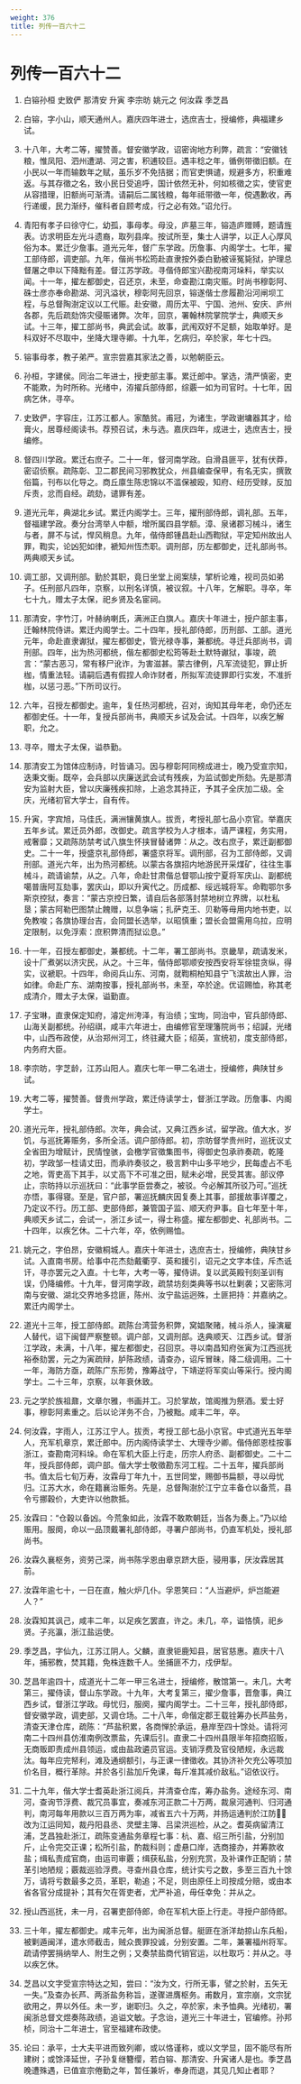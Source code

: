 ```yaml
---
weight: 376
title: 列传一百六十二
---
```


# 列传一百六十二

1. <span id="列传一百六十二-1"></span>
白镕孙桓 史致俨 那清安 升寅 李宗昉 姚元之 何汝霖 季芝昌

2. <span id="列传一百六十二-2"></span>
白镕，字小山，顺天通州人。嘉庆四年进士，选庶吉士，授编修，典福建乡试。

3. <span id="列传一百六十二-3"></span>
十八年，大考二等，擢赞善。督安徽学政，诏密询地方利弊，疏言：“安徽钱粮，惟凤阳、泗州遭湖、河之害，积逋较巨。遇丰稔之年，循例带徵旧额。在小民以一年而输数年之赋，虽乐岁不免拮据；而官吏惧谴，规避多方，积重难返。与其存徵之名，致小民日受追呼，国计依然无补，何如核徵之实，使官吏从容措理，旧额尚可渐清。请嗣后二属钱粮，每年祗带徵一年，傥遇歉收，再行递缓，民力渐纾，催科者自顾考成，行之必有效。”诏允行。

4. <span id="列传一百六十二-4"></span>
青阳有孝子曰徐守仁，幼孤，事母孝。母没，庐墓三年，镕造庐赠赙，题请旌表。访求明臣左光斗遗裔，取列县庠。按试所至，集士人讲学，以正人心厚风俗为本。累迁少詹事。道光元年，督广东学政。历詹事、内阁学士。七年，擢工部侍郎，调吏部。九年，偕尚书松筠赴直隶按外委白勤被诬冤毙狱，护理总督屠之申以下降黜有差。督江苏学政。寻偕侍郎宝兴勘视南河垛料，举实以闻。十一年，擢左都御史，召还京，未至，命查勘江南灾赈。时尚书穆彰阿、硃士彦亦奉命勘湖、河汎溢状，穆彰阿先回京，镕遂偕士彦履勘沿河闸坝工程，与总督陶澍定议以工代赈。赴安徽，周历太平、宁国、池州、安庆、庐州各郡，先后疏劾饰灾侵赈诸弊。次年，回京，署翰林院掌院学士，典顺天乡试。十三年，擢工部尚书，典武会试。故事，武闱双好不足额，始取单好。是科双好不尽取中，坐降大理寺卿。十九年，乞病归，卒於家，年七十四。

5. <span id="列传一百六十二-5"></span>
镕事母孝，教子弟严。宣宗尝嘉其家法之善，以勉朝臣云。

6. <span id="列传一百六十二-6"></span>
孙桓，字建侯。同治二年进士，授吏部主事。累迁郎中。掌选，清严慎密，吏不能欺，为时所称。光绪中，洊擢兵部侍郎，综覈一如为司官时。十七年，因病乞休，寻卒。

7. <span id="列传一百六十二-7"></span>
史致俨，字容庄，江苏江都人。家酷贫。甫冠，为诸生，学政谢墉器其才，给膏火，居尊经阁读书。荐预召试，未与选。嘉庆四年，成进士，选庶吉士，授编修。

8. <span id="列传一百六十二-8"></span>
督四川学政。累迁右庶子。二十一年，督河南学政。自滑县匪平，犹有伏莽，密诏侦察。疏陈彰、卫二郡民间习邪教犹众，州县编查保甲，有名无实，撰敦俗篇，刊布以化导之。商丘廪生陈忠锦以不滥保被殴，知府、经历受赇，反加斥责，忿而自经。疏劾，谴罪有差。

9. <span id="列传一百六十二-9"></span>
道光元年，典湖北乡试。累迁内阁学士。三年，擢刑部侍郎，调礼部。五年，督福建学政。奏分台湾举人中额，增所属四县学额。漳、泉诸郡习械斗，诸生与者，屏不与试，悍风稍息。九年，偕侍郎锺昌赴山西鞫狱，平定知州故出人罪，鞫实，论凶犯如律，褫知州恆杰职。调刑部，历左都御史，迁礼部尚书。两典顺天乡试。

10. <span id="列传一百六十二-10"></span>
调工部，又调刑部。勤於其职，竟日坐堂上阅案牍，揅析论难，视司员如弟子。任刑部凡四年，京察，以刑名详慎，被议叙。十八年，乞解职。寻卒，年七十九，赠太子太保，祀乡贤及名宦祠。

11. <span id="列传一百六十二-11"></span>
那清安，字竹汀，叶赫纳喇氏，满洲正白旗人。嘉庆十年进士，授户部主事，迁翰林院侍讲。累迁内阁学士。二十四年，授礼部侍郎，历刑部、工部。道光元年，命赴直隶谳狱，擢左都御史，管光禄寺事，兼都统。寻迁兵部尚书，调刑部。四年，出为热河都统，偕左都御史松筠等赴土默特谳狱，事竣，疏言：“蒙古恶习，常有移尸讹诈，为害滋甚。蒙古律例，凡军流徒犯，罪止折枷，情重法轻。请嗣后遇有假捏人命诈财者，所拟军流徒罪即行实发，不准折枷，以惩刁恶。”下所司议行。

12. <span id="列传一百六十二-12"></span>
六年，召授左都御史。逾年，复任热河都统，召对，询知其母年老，命仍还左都御史任。十一年，复授兵部尚书，典顺天乡试及会试。十四年，以疾乞解职，允之。

13. <span id="列传一百六十二-13"></span>
寻卒，赠太子太保，谥恭勤。

14. <span id="列传一百六十二-14"></span>
那清安工为馆体应制诗，时皆诵习。因与穆彰阿同榜成进士，晚乃受宣宗知，迭秉文衡。既卒，会兵部以庆廉送武会试有残疾，为监试御史所劾。先是那清安为监射大臣，曾以庆廉残疾扣除，上追念其持正，予其子全庆加二级。全庆，光绪初官大学士，自有传。

15. <span id="列传一百六十二-15"></span>
升寅，字宾旭，马佳氏，满洲镶黄旗人。拔贡，考授礼部七品小京官。举嘉庆五年乡试。累迁员外郎，改御史。疏言学校为人才根本，请严课程，务实用，戒奢靡；又疏陈防禁考试八旗生怀挟冒替诸弊：从之。改右庶子，累迁副都御史。二十一年，授盛京礼部侍郎，署盛京将军。调刑部，召为工部侍郎，又调刑部。道光六年，出为热河都统。以蒙古各旗招内地游民开采煤矿，往往生事械斗，疏请谕禁，从之。八年，命赴甘肃偕总督鄂山按宁夏将军庆山、副都统噶普唐阿互劾事，罢庆山，即以升寅代之。历成都、绥远城将军。命鞫鄂尔多斯京控狱，奏言：“蒙古京控日繁，请自后各部落封禁地树立界牌，以杜私垦；蒙古阿勒巴图禁止餽赠，以息争端；扎萨克王、贝勒等毋用内地书吏，以免教唆；各旗协理台吉，会同盟长选举，以昭慎重；盟长会盟需用乌拉，应明定限制，以免浮索：庶积弊清而狱讼息。”

16. <span id="列传一百六十二-16"></span>
十一年，召授左都御史，兼都统。十二年，署工部尚书。京畿旱，疏请发米，设十厂煮粥以济灾民，从之。十三年，偕侍郎鄂顺安按西安将军徐锟贪纵，得实，议褫职。十四年，命阅兵山东、河南，就鞫桐柏知县宁飞滨故出人罪，治如律。命赴广东、湖南按事，授礼部尚书，未至，卒於途。优诏赐恤，称其老成清介，赠太子太保，谥勤直。

17. <span id="列传一百六十二-17"></span>
子宝琳，直隶保定知府，濬定州洿泽，有治绩；宝珣，同治中，官兵部侍郎、山海关副都统。孙绍祺，咸丰六年进士，由编修官至理籓院尚书；绍諴，光绪中，山西布政使，从治郑州河工，终驻藏大臣；绍英，宣统初，度支部侍郎，内务府大臣。

18. <span id="列传一百六十二-18"></span>
李宗昉，字芝龄，江苏山阳人。嘉庆七年一甲二名进士，授编修，典陕甘乡试。

19. <span id="列传一百六十二-19"></span>
大考二等，擢赞善。督贵州学政，累迁侍读学士，督浙江学政。历詹事、内阁学士。

20. <span id="列传一百六十二-20"></span>
道光元年，授礼部侍郎。次年，典会试，又典江西乡试，留学政。值大水，岁饥，与巡抚筹赈务，多所全活。调户部侍郎。初，宗昉督学贵州时，巡抚议丈全省田为增赋计，民情惶骇，会檄学官徵集图书，得御史包承祚奏疏，乾隆初，学政邹一桂请丈田，而承祚奏驳之，极言黔中山多平地少，民每虚占不毛之地，胥吏高下其手，以丈高下不可准之田，赋未必增，民受其害。部议停止，宗昉持以示巡抚曰：“此事学臣尝奏之，被驳。今必解其所驳乃可。”巡抚亦悟，事得寝。至是，官户部，署巡抚麟庆因复奏上其事，部援故事详覆之，乃定议不行。历工部、吏部侍郎，兼管国子监、顺天府尹事。自七年至十年，典顺天乡试二，会试一，浙江乡试一，得士称盛。擢左都御史、礼部尚书。二十四年，以疾乞休。二十六年，卒，依例赐恤。

21. <span id="列传一百六十二-21"></span>
姚元之，字伯昂，安徽桐城人。嘉庆十年进士，选庶吉士，授编修，典陕甘乡试。入直南书房。给事中花杰劾戴衢亨、英和援引，诏元之文字本佳，斥杰诋讦，寻亦罢元之入直。十七年，大考一等，擢侍讲。复以武英殿刊刻圣训有误，仍降编修。十九年，督河南学政，疏禁坊刻类典等书以杜剿袭；又密陈河南与安徽、湖北交界地多捻匪，陈州、汝宁盐运迥殊，土匪把持：并嘉纳之。累迁内阁学士。

22. <span id="列传一百六十二-22"></span>
道光十三年，授工部侍郎。疏陈台湾营务积弊，窝娼聚赌，械斗杀人，操演雇人替代，诏下闽督严察整顿。调户部，又调刑部。迭典顺天、江西乡试。督浙江学政，未满，十八年，擢左都御史，召回京。寻以南昌知府张寅为江西巡抚裕泰劾罢，元之为寅疏辩，胪陈政绩，请查办，诏斥冒昧，降二级调用。二十一年，海防方亟，疏陈广东形势，豫筹战守，下靖逆将军奕山等采行。授内阁学士。二十三年，京察，以年衰休致。

23. <span id="列传一百六十二-23"></span>
元之学於族祖鼐，文章尔雅，书画并工。习於掌故，馆阁推为祭酒。爱士好事，穆彰阿素重之。后以论洋务不合，乃被黜。咸丰二年，卒。

24. <span id="列传一百六十二-24"></span>
何汝霖，字雨人，江苏江宁人。拔贡，考授工部七品小京官。中式道光五年举人，充军机章京，累迁郎中。历内阁侍读学士、大理寺少卿。偕侍郎恩桂按事浙江，查勘南河料垛。命在军机大臣上行走，历宗人府丞、副都御史。二十二年，授兵部侍郎，调户部。偕大学士敬徵勘东河工程。二十五年，擢兵部尚书。值太后七旬万寿，汝霖母丁年九十，五世同堂，赐御书扁额，寻以母忧归。江苏大水，命在籍襄治赈务。先是，总督陶澍於江宁立丰备仓以备荒，县令亏挪穀价，大吏许以他款抵。

25. <span id="列传一百六十二-25"></span>
汝霖曰：“仓穀以备凶。今荒象如此，汝霖不敢欺朝廷，当各为奏上。”乃以给赈用。服阕，命以一品顶戴署礼部侍郎，寻署户部尚书，仍直军机处，授礼部尚书。

26. <span id="列传一百六十二-26"></span>
汝霖久襄枢务，资劳己深，尚书陈孚恩由章京跻大臣，骎用事，厌汝霖居其前。

27. <span id="列传一百六十二-27"></span>
汝霖年逾七十，一日在直，触火炉几仆。孚恩笑曰：“人当避炉，炉岂能避人？”

28. <span id="列传一百六十二-28"></span>
汝霖知其讽己，咸丰二年，以足疾乞罢直，许之。未几，卒，谥恪慎，祀乡贤。子兆瀛，浙江盐运使。

29. <span id="列传一百六十二-29"></span>
季芝昌，字仙九，江苏江阴人。父麟，直隶钜鹿知县，居官慈惠。嘉庆十八年，捕邪教，焚其籍，免株连数千人。坐捕匪不力，戍伊犁。

30. <span id="列传一百六十二-30"></span>
芝昌年逾四十，成道光十二年一甲三名进士，授编修，散馆第一。未几，大考第三，擢侍读，督山东学政。十九年，大考复第三，擢少詹事，晋詹事，典江西乡试，督浙江学政。母忧归，服阕，擢内阁学士。二十三年，授礼部侍郎，督安徽学政，调吏部，又调仓场。二十八年，命偕定郡王载铨筹办长芦盐务，清查天津仓库，疏陈：“芦盐积累，各商惮於承运，悬岸至四十馀处。请将河南二十四州县仿淮南例改票盐，先课后引。直隶二十四州县限半年招商招贩，无商贩即责成州县领运，或由盐政遴员官运。支销浮费及官役陋规，永远裁汰。每年应完帑利，滩及通纲额引，与正课一律徵收。其协济补欠充公等项加价名目，概行革除。并於各引盐加斤免课，每斤准其减价敌私。”诏依议行。

31. <span id="列传一百六十二-31"></span>
二十九年，偕大学士耆英赴浙江阅兵，并清查仓库，筹办盐务。途经东河、南河，查询节浮费、裁冗员事宜，奏减东河正款二十万两，裁泉河通判、归河通判，南河每年用款以三百万两为率，减省五六十万两，并扬运通判於江防，改为江运同知，裁丹阳县丞、灵壁主簿、吕梁洪巡检，从之。耆英病留清江浦，芝昌独赴浙江，疏陈变通盐务章程七事：杭、嘉、绍三所引盐，分别加斤，止令完交正课；松所引盐，酌裁科则；虚悬口岸，选商接办，并筹款收盐；缉私责成官商，由运司审覈；缉获私盐，分别充赏，及补课作正配销；禁革引地陋规；覈裁巡验浮费。寻查州县仓库，统计实亏之数，多至三百九十馀万，请将亏数最多之员，革职，勒追；不足，则由原任上司按成分赔，或由本省各官分成提补；其有欠在胥吏者，尤严补追，毋任幸免：并从之。

32. <span id="列传一百六十二-32"></span>
授山西巡抚，未一月，召署吏部侍郎，命在军机大臣上行走。寻授户部侍郎。

33. <span id="列传一百六十二-33"></span>
三十年，擢左都御史。咸丰元年，出为闽浙总督。艇匪在浙洋劫掠山东兵船，被剿遁闽洋，遣水师截击，贼众畏罪投诚，分别安置。二年，兼署福州将军。疏请停罢捐纳举人、附生之例；又奏禁盐商代销官运，以杜取巧：并从之。寻以疾乞休。

34. <span id="列传一百六十二-34"></span>
芝昌以文字受宣宗特达之知，尝曰：“汝为文，行所无事，譬之於射，五矢无一失。”及查办长芦、两浙盐务称旨，遂骤进膺枢务。甫数月，宣宗崩，文宗犹欲用之，畀以外任。未一岁，谢职归。久之，卒於家，未予恤典。光绪初，署闽浙总督文煜奏陈政绩，追谥文敏。子念诒，道光三十年进士，官编修。孙邦桢，同治十二年进士，官至福建布政使。

35. <span id="列传一百六十二-35"></span>
论曰：承平，士大夫平进而致列卿，或以恪谨称，或以文学显，固不能尽有所建树；或馀泽延世，子孙复继簪缨，若白镕、那清安、升寅诸人是也。季芝昌晚遭殊遇，已值宣宗倦勤之年，暂任兼圻，奉身而退，其见几知止者耶？
